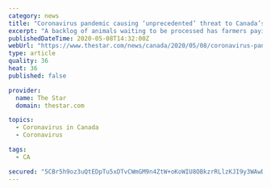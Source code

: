 ```yaml
---
category: news
title: "Coronavirus pandemic causing ‘unprecedented’ threat to Canada’s beef and pork producers, groups say"
excerpt: "A backlog of animals waiting to be processed has farmers paying more to maintain their inventory and considering culls of their livestock."
publishedDateTime: 2020-05-08T14:32:00Z
webUrl: "https://www.thestar.com/news/canada/2020/05/08/coronavirus-pandemic-causing-unprecedented-threat-to-canadas-beef-and-pork-producers-groups-say.html"
type: article
quality: 36
heat: 36
published: false

provider:
  name: The Star
  domain: thestar.com

topics:
  - Coronavirus in Canada
  - Coronavirus

tags:
  - CA

secured: "5CBr5h9oz3uQtEDpTu5xDTvCWmGM9n4ZtW+oKoWIU8OBkzrRLlzKJI9y3WAwDcmBT9AyWH0r7HuGLNl8LNeeLk9H56LedSLnhFu27gnWejbj/MUbNkwtzpmy1Vl723CxhvnH6QlTpfai6Xp+BCdrBhJSWqGLyNM2C8Wx1R4k/qrQTKbfU4xUun9xhc7am+k6z0w6javgw1fJqJVKqJ9QLXTQA6ly1GKBruwMtnz9OHa9ey4CQ/nSbUcRL7qkGABbdTjyu5OCm8B+jgAvzamhvFoeYwv/eKWXIVK2jQ7ZkKWwjNx4FYRzqrgzMPAvEAf5ZLwgOhFn2fP0ORPYNAEMY7cio59AKKgKtg4xqpTBzyn9fYctOnhehOc9T36xC8NCZZuAS1qD2fNYl6MJEW9wNJVBBTTGW+BJGeFagOjZg/RzKwNf9SOgIy4lCBa/U7VUuwifE07DItHjBZ4Zdohjs07nLtfqDh7d7VbdE0PihcU=;9ZnkOIBkrA+valpC9JWE+Q=="
---
```


